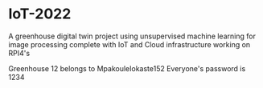 # IoT-2022
A greenhouse digital twin project using unsupervised machine learning for image processing complete with IoT and Cloud infrastructure working on RPI4's

Greenhouse 12 belongs to MpakouleIokaste152
Everyone's password is 1234
